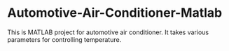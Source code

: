 # Automotive-Air-Conditioner-Matlab
This is MATLAB project for automotive air conditioner. It takes various parameters for controlling temperature.
